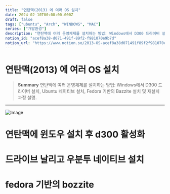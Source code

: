 ```yaml
---
title: "연탄맥(2013) 에 여러 OS 설치"
date: 2024-02-10T00:00:00.000Z
draft: false
tags: ["ubuntu", "Arch", "WINDOWS", "MAC"]
series: ["개발환경"]
description: "연탄맥에 여러 운영체제를 설치하는 방법: Windows에서 D300 드라이버 설치, Ubuntu 네이티브 설치, Fedora 기반의 Bazzite 설치 및 재설치 과정 설명."
notion_id: "acef8a38-d071-491f-89f2-f981070e9b7d"
notion_url: "https://www.notion.so/2013-OS-acef8a38d071491f89f2f981070e9b7d"
---
```


# 연탄맥(2013) 에 여러 OS 설치

> **Summary**
> 연탄맥에 여러 운영체제를 설치하는 방법: Windows에서 D300 드라이버 설치, Ubuntu 네이티브 설치, Fedora 기반의 Bazzite 설치 및 재설치 과정 설명.

---

![Image](https://prod-files-secure.s3.us-west-2.amazonaws.com/09ccd4d5-876c-4bba-bbdf-cc77a0a11257/8196ed86-a36b-4846-8a08-415e17d02d88/Untitled.png?X-Amz-Algorithm=AWS4-HMAC-SHA256&X-Amz-Content-Sha256=UNSIGNED-PAYLOAD&X-Amz-Credential=ASIAZI2LB466RLHHH65P%2F20250724%2Fus-west-2%2Fs3%2Faws4_request&X-Amz-Date=20250724T101939Z&X-Amz-Expires=3600&X-Amz-Security-Token=IQoJb3JpZ2luX2VjEAIaCXVzLXdlc3QtMiJHMEUCIEIzs9Dh5LN11oinonKZ3SQfXe%2F%2BV1aOYmd075v%2BJAcxAiEAy8v%2BRdNzOZEeiYp9a2hcoGA8mx9WE9Bf14DY2KLAo1Qq%2FwMIKhAAGgw2Mzc0MjMxODM4MDUiDIlXMeAS2pRXSuhKCircAx8HEya8pgLhZDFBB5onRQdgJ7DPYAY7LMMnItDgx2ejhRxOBDTLx4sAwjxVEkbwjE3zo9D1Sox8mqpnQsh19taPENhX9V6GCF7PQ5WWsOj2MWYLNsnxA%2Bq00z9cwyfRmXq45Clwa6tgIrICEjM0XUbpwIFEqXvYeKkt3bDbPXxH7mauALRNocwIzEc%2B6z0U5HlOz%2Bywqi2WnxGzQfuejwX8VQ4zdyz%2BVumFrzg5PvUQJ7PArhgS9d6s13Y6qQx6tgyygTOYDwwbIUAAZpo5Uw7ZnTXUuoAdbER5k7RZwQo397ipFLOdVcX1tD%2FOxOEJfld%2BLQeD2wUS%2FCeMpEMmpQg3Bo0PH48MhspNYS93lV8wPehvnKyy73yqiSOw8wdc9KP1oT7djVS1%2BQz29L86BEs7nRs0Yf44v51WeSnXaFZsxu7WHe3gC4hKi%2BIMBLi1xVYygANB64SKUBSErx4gsSmyjA8Euz8bLjwNEa1CzISQYwEr%2BurBK%2F0U%2BvYuR0hAgTk9Uu1dNjrQPYMubuMQbBFEV0pxI2ld67HwYHZ%2F%2Bq8wQFA2A1rQCg3EvxzLuufWedES7DGXtImttRXzIbFX0sppC0azhrmbo%2BiIF844XpQHJsQDyHXMKL235DxxMNb2h8QGOqUBA8aW3PEbBZL%2BcLhC1LgjkiWEZEvq3zyHptu6dOkbVRjheTuDzGk0TXot6eZ3N4Wcyo7b6%2BT2hIY6ECagEcr0oQ%2FXSwX1kC%2Bu%2FAixshXv85bCYAOdUPkgOLDPnd1%2F86LNAs%2FXvMs20SLOdyEgD9MvWgUHIV6FlN0a4VccFgjoNjYU0M6lQXGqK9IKXeFAJNTQLORwR90VEhO1Zdwep9%2FmyFnQ%2FyMK&X-Amz-Signature=c04840edcb9e83685dd11dd5b661f42aea97b5ddd89c36ac73c396066ad1b9cc&X-Amz-SignedHeaders=host&x-amz-checksum-mode=ENABLED&x-id=GetObject)

# 연탄맥에 윈도우 설치 후 d300 활성화

# 드라이브 날리고 우분투 네이티브 설치

# fedora 기반의 bozzite


